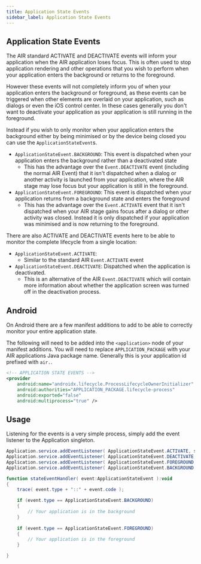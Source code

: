 ```yaml
---
title: Application State Events
sidebar_label: Application State Events
---
```


## Application State Events

The AIR standard ACTIVATE and DEACTIVATE events will inform your application when the AIR application loses focus. This is often used to stop application rendering and other operations that you wish to perform when your application enters the background or returns to the foreground.

However these events will not completely inform you of when your application enters the background or foreground, as these events can be triggered when other elements are overlaid on your application, such as dialogs or even the iOS control center. In these cases generally you don't want to deactivate your application as your application is still running in the foreground.

Instead if you wish to only monitor when your application enters the background either by being minimised or by the device being closed you can use the `ApplicationStateEvent`s.

- `ApplicationStateEvent.BACKGROUND`: This event is dispatched when your application enters the background rather than a deactivated state
  - This has the advantage over the `Event.DEACTIVATE` event (including the normal AIR Event) that it isn't dispatched when a dialog or another activity is launched from your application, where the AIR stage may lose focus but your application is still in the foreground.
- `ApplicationStateEvent.FOREGROUND`: This event is dispatched when your application returns from a background state and enters the foreground  
  - This has the advantage over the `Event.ACTIVATE` event that it isn't dispatched when your AIR stage gains focus after a dialog or other activity was closed. Instead it is only dispatched if your application was minimised and is now returning to the foreground.


There are also ACTIVATE and DEACTIVATE events here to be able to monitor the complete lifecycle from a single location:

- `ApplicationStateEvent.ACTIVATE`:
  - Similar to the standard AIR `Event.ACTIVATE` event
- `ApplicationStateEvent.DEACTIVATE`: Dispatched when the application is deactivated. 
  - This is an alternative of the AIR `Event.DEACTIVATE` which will contain more information about whether the application screen was turned off in the deactivation process.




## Android 

On Android there are a few manifest additions to add to be able to correctly monitor your entire application state.

The following will need to be added into the `<application>` node of your manifest additions.
You will need to replace `APPLICATION_PACKAGE` with your AIR applications Java package name. Generally this is your application id prefixed with `air.`.


```xml
<!-- APPLICATION STATE EVENTS -->
<provider
    android:name="androidx.lifecycle.ProcessLifecycleOwnerInitializer"
    android:authorities="APPLICATION_PACKAGE.lifecycle-process"
    android:exported="false"
    android:multiprocess="true" />
```




## Usage

Listening for the events is a very simple process, simply add the event listener to the Application singleton.


```actionscript
Application.service.addEventListener( ApplicationStateEvent.ACTIVATE, stateEventHandler );
Application.service.addEventListener( ApplicationStateEvent.DEACTIVATE, stateEventHandler );
Application.service.addEventListener( ApplicationStateEvent.FOREGROUND, stateEventHandler );
Application.service.addEventListener( ApplicationStateEvent.BACKGROUND, stateEventHandler );

function stateEventHandler( event:ApplicationStateEvent ):void
{
    trace( event.type + "::" + event.code );

    if (event.type == ApplicationStateEvent.BACKGROUND)
    {
        // Your application is in the background
    }
    
    if (event.type == ApplicationStateEvent.FOREGROUND)
    {
        // Your application is in the foreground
    }

} 
```







